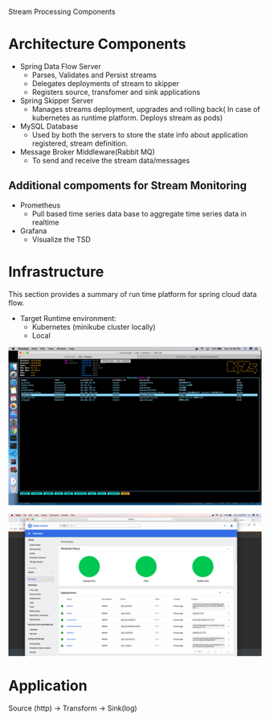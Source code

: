 





Stream Processing Components

# Architecture Components

- Spring Data Flow Server 
    * Parses, Validates and Persist streams
    * Delegates deployments of stream to skipper
    * Registers source, transfomer and sink applications
- Spring Skipper Server
    * Manages streams deployment, upgrades and rolling back(
    In case of kubernetes as runtime platform. Deploys stream as pods)
- MySQL Database
    * Used by both the servers to store the state info about application registered, stream definition. 
- Message Broker Middleware(Rabbit MQ)
    * To send and receive the stream data/messages

## Additional compoments for Stream Monitoring 
- Prometheus 
    * Pull based time series data base to aggregate time series data in realtime
- Grafana
    * Visualize the TSD

# Infrastructure

This section provides a summary of run time platform for spring cloud data flow.

- Target Runtime environment: 
    * Kubernetes (minikube cluster locally)
    * Local

![Kubernetes Deployment](images/Kubernetes_deployment_of_spring_cloud_dataflow_platform.png)

![Minikube Cluster Dashboard](images/Kubernetes(minikube)_Dashboard.png)

# Application

Source (http) -> Transform -> Sink(log)